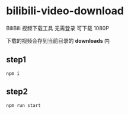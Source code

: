 # bilibili-video-download

BiliBili 视频下载工具 无需登录 可下载 1080P

下载的视频会存到当前目录的 **downloads** 内

## step1

`npm i`

## step2

`npm run start`
